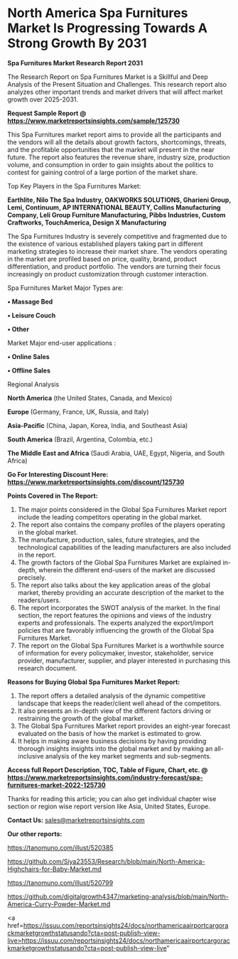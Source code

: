 # North America Spa Furnitures Market Is Progressing Towards A Strong Growth By 2031

<strong>Spa Furnitures Market Research Report 2031</strong>

The Research Report on Spa Furnitures Market is a Skillful and Deep Analysis of the Present Situation and Challenges. This research report also analyzes other important trends and market drivers that will affect market growth over 2025-2031.

<strong>Request Sample Report @ <a href=https://www.marketreportsinsights.com/sample/125730>https://www.marketreportsinsights.com/sample/125730</a></strong>

This Spa Furnitures market report aims to provide all the participants and the vendors will all the details about growth factors, shortcomings, threats, and the profitable opportunities that the market will present in the near future. The report also features the revenue share, industry size, production volume, and consumption in order to gain insights about the politics to contest for gaining control of a large portion of the market share.

Top Key Players in the Spa Furnitures Market:

<strong>Earthlite, Nilo The Spa Industry, OAKWORKS SOLUTIONS, Gharieni Group, Lemi, Continuum, AP INTERNATIONAL BEAUTY, Collins Manufacturing Company, Leli Group Furniture Manufacturing, Pibbs Industries, Custom Craftworks, TouchAmerica, Design X Manufacturing</strong>

The Spa Furnitures Industry is severely competitive and fragmented due to the existence of various established players taking part in different marketing strategies to increase their market share. The vendors operating in the market are profiled based on price, quality, brand, product differentiation, and product portfolio. The vendors are turning their focus increasingly on product customization through customer interaction.

Spa Furnitures Market Major Types are:

<strong>• Massage Bed

• Leisure Couch

• Other</strong>

Market Major end-user applications :

<strong>• Online Sales

• Offline Sales</strong>

Regional Analysis

</u><strong><b>North America</b></strong> (the United States, Canada, and Mexico)

<strong><b>Europe </b></strong>(Germany, France, UK, Russia, and Italy)

<strong><b>Asia-Pacific</b></strong> (China, Japan, Korea, India, and Southeast Asia)

<strong><b>South America</b></strong> (Brazil, Argentina, Colombia, etc.)

<strong><b>The Middle East and Africa</b></strong> (Saudi Arabia, UAE, Egypt, Nigeria, and South Africa)

<strong>Go For Interesting Discount Here: <a href=https://www.marketreportsinsights.com/discount/125730>https://www.marketreportsinsights.com/discount/125730</a></strong>

<strong>Points Covered in The Report:</strong>
<ol>
  <li>The major points considered in the Global Spa Furnitures Market report include the leading competitors operating in the global market.</li>
  <li>The report also contains the company profiles of the players operating in the global market.</li>
  <li>The manufacture, production, sales, future strategies, and the technological capabilities of the leading manufacturers are also included in the report.</li>
  <li>The growth factors of the Global Spa Furnitures Market are explained in-depth, wherein the different end-users of the market are discussed precisely.</li>
  <li>The report also talks about the key application areas of the global market, thereby providing an accurate description of the market to the readers/users.</li>
  <li>The report incorporates the SWOT analysis of the market. In the final section, the report features the opinions and views of the industry experts and professionals. The experts analyzed the export/import policies that are favorably influencing the growth of the Global Spa Furnitures Market.</li>
  <li>The report on the Global Spa Furnitures Market is a worthwhile source of information for every policymaker, investor, stakeholder, service provider, manufacturer, supplier, and player interested in purchasing this research document.</li>
</ol>
<strong>Reasons for Buying Global Spa Furnitures Market Report:</strong>

<ol>
  <li>The report offers a detailed analysis of the dynamic competitive landscape that keeps the reader/client well ahead of the competitors.</li>
  <li>It also presents an in-depth view of the different factors driving or restraining the growth of the global market.</li>
  <li>The Global Spa Furnitures Market report provides an eight-year forecast evaluated on the basis of how the market is estimated to grow.</li>
  <li>It helps in making aware business decisions by having providing thorough insights insights into the global market and by making an all-inclusive analysis of the key market segments and sub-segments.</li>
</ol>
<strong>Access full Report Description, TOC, Table of Figure, Chart, etc. @ <a href=https://www.marketreportsinsights.com/industry-forecast/spa-furnitures-market-2022-125730>https://www.marketreportsinsights.com/industry-forecast/spa-furnitures-market-2022-125730</a></strong>


Thanks for reading this article; you can also get individual chapter wise section or region wise report version like Asia, United States, Europe.

<strong>Contact Us:</strong>
sales@marketreportsinsights.com

<strong>Our other reports:</strong>

<a href=https://tanomuno.com/illust/520385>https://tanomuno.com/illust/520385</a>

<a href=https://github.com/Siya23553/Research/blob/main/North-America-Highchairs-for-Baby-Market.md>https://github.com/Siya23553/Research/blob/main/North-America-Highchairs-for-Baby-Market.md</a>

<a href=https://tanomuno.com/illust/520799>https://tanomuno.com/illust/520799</a>

<a href=https://github.com/digitalgrowth4347/marketing-analysis/blob/main/North-America-Curry-Powder-Market.md>https://github.com/digitalgrowth4347/marketing-analysis/blob/main/North-America-Curry-Powder-Market.md</a>

<a href=https://issuu.com/reportsinsights24/docs/northamericaairportcargorackmarketgrowthstatusando?cta=post-publish-view-live>https://issuu.com/reportsinsights24/docs/northamericaairportcargorackmarketgrowthstatusando?cta=post-publish-view-live</a>"
